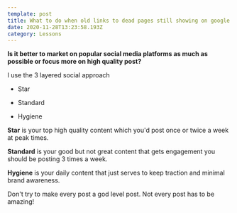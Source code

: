 ```yaml
---
template: post
title: What to do when old links to dead pages still showing on google searches?
date: 2020-11-28T13:23:58.193Z
category: Lessons
---
```

 **Is it better to market on popular social media platforms as much as possible or focus more on high quality post?**

I use the 3 layered social approach

- Star

- Standard

- Hygiene

**Star** is your top high quality content which you'd post once or twice a week at peak times.

**Standard** is your good but not great content that gets engagement you should be posting 3 times a week.

**Hygiene** is your daily content that just serves to keep traction and minimal brand awareness.

Don't try to make every post a god level post. Not every post has to be amazing!